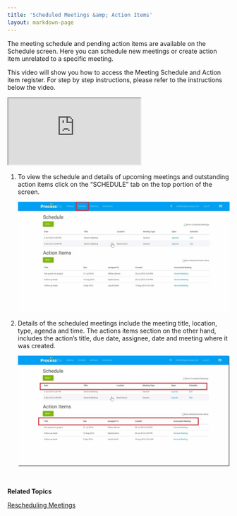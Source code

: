 ```yaml
---
title: 'Scheduled Meetings &amp; Action Items'
layout: markdown-page
---
```

The meeting schedule and pending action items are available on the Schedule screen. Here you can schedule new meetings or create action item unrelated to a specific meeting.

This video will show you how to access the Meeting Schedule and Action item register. For step by step instructions, please refer to the instructions below the video.

<div class="container my-5">
    <div class="embed-responsive embed-responsive-16by9">
        <iframe class="embed-responsive-item" src="https://www.youtube.com/embed/lO7skQAVS14" allowfullscreen></iframe>
    </div>
</div>

  1. To view the schedule and details of upcoming meetings and outstanding action items click on the “SCHEDULE” tab on the top portion of the screen.
  
      <img class="img-fluid" src="/content/pages/help/clip_image002-4.jpg" />

  2. Details of the scheduled meetings include the meeting title, location, type, agenda and time. The actions items section on the other hand, includes the action’s title, due date, assignee, date and meeting where it was created.
  
      <img class="img-fluid" src="/content/pages/help/clip_image004_thumb-4.jpg" />

&nbsp;

**Related Topics**

[Rescheduling Meetings](/quick-start-guide/scheduled-meetings/rescheduling-meetings.html)

